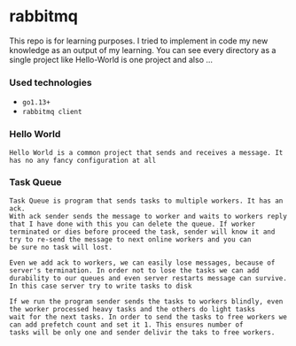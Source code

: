 # rabbitmq
This repo is for learning purposes. I tried to implement in code my new knowledge as an output of my learning.
You can see every directory as a single project like Hello-World is one project and also ...

### Used technologies
- `go1.13+`
- `rabbitmq client`

### Hello World
    Hello World is a common project that sends and receives a message. It has no any fancy configuration at all

### Task Queue
    Task Queue is program that sends tasks to multiple workers. It has an ack.
    With ack sender sends the message to worker and waits to workers reply that I have done with this you can delete the queue. If worker 
    terminated or dies before proceed the task, sender will know it and try to re-send the message to next online workers and you can 
    be sure no task will lost.
    
    Even we add ack to workers, we can easily lose messages, because of server's termination. In order not to lose the tasks we can add 
    durability to our queues and even server restarts message can survive. In this case server try to write tasks to disk
    
    If we run the program sender sends the tasks to workers blindly, even the worker processed heavy tasks and the others do light tasks 
    wait for the next tasks. In order to send the tasks to free workers we can add prefetch count and set it 1. This ensures number of 
    tasks will be only one and sender delivir the taks to free workers.